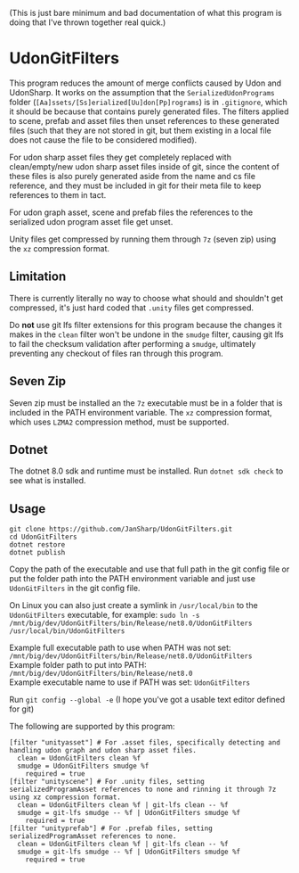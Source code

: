 
(This is just bare minimum and bad documentation of what this program is doing that I've thrown together real quick.)

# UdonGitFilters

This program reduces the amount of merge conflicts caused by Udon and UdonSharp. It works on the assumption that the `SerializedUdonPrograms` folder (`[Aa]ssets/[Ss]erialized[Uu]don[Pp]rograms`) is in `.gitignore`, which it should be because that contains purely generated files. The filters applied to scene, prefab and asset files then unset references to these generated files (such that they are not stored in git, but them existing in a local file does not cause the file to be considered modified).

For udon sharp asset files they get completely replaced with clean/empty/new udon sharp asset files inside of git, since the content of these files is also purely generated aside from the name and cs file reference, and they must be included in git for their meta file to keep references to them in tact.

For udon graph asset, scene and prefab files the references to the serialized udon program asset file get unset.

Unity files get compressed by running them through `7z` (seven zip) using the `xz` compression format.

## Limitation

There is currently literally no way to choose what should and shouldn't get compressed, it's just hard coded that `.unity` files get compressed.

Do **not** use git lfs filter extensions for this program because the changes it makes in the `clean` filter won't be undone in the `smudge` filter, causing git lfs to fail the checksum validation after performing a `smudge`, ultimately preventing any checkout of files ran through this program.

## Seven Zip

Seven zip must be installed an the `7z` executable must be in a folder that is included in the PATH environment variable. The `xz` compression format, which uses `LZMA2` compression method, must be supported.

## Dotnet

The dotnet 8.0 sdk and runtime must be installed. Run `dotnet sdk check` to see what is installed.

## Usage

```shell
git clone https://github.com/JanSharp/UdonGitFilters.git
cd UdonGitFilters
dotnet restore
dotnet publish
```

Copy the path of the executable and use that full path in the git config file or put the folder path into the PATH environment variable and just use `UdonGitFilters` in the git config file.

On Linux you can also just create a symlink in `/usr/local/bin` to the `UdonGitFilters` executable, for example: `sudo ln -s /mnt/big/dev/UdonGitFilters/bin/Release/net8.0/UdonGitFilters /usr/local/bin/UdonGitFilters`

Example full executable path to use when PATH was not set: `/mnt/big/dev/UdonGitFilters/bin/Release/net8.0/UdonGitFilters`\
Example folder path to put into PATH: `/mnt/big/dev/UdonGitFilters/bin/Release/net8.0`\
Example executable name to use if PATH was set: `UdonGitFilters`

Run `git config --global -e` (I hope you've got a usable text editor defined for git)

The following are supported by this program:

```
[filter "unityasset"] # For .asset files, specifically detecting and handling udon graph and udon sharp asset files.
  clean = UdonGitFilters clean %f
  smudge = UdonGitFilters smudge %f
	required = true
[filter "unityscene"] # For .unity files, setting serializedProgramAsset references to none and rinning it through 7z using xz compression format.
  clean = UdonGitFilters clean %f | git-lfs clean -- %f
  smudge = git-lfs smudge -- %f | UdonGitFilters smudge %f
	required = true
[filter "unityprefab"] # For .prefab files, setting serializedProgramAsset references to none.
  clean = UdonGitFilters clean %f | git-lfs clean -- %f
  smudge = git-lfs smudge -- %f | UdonGitFilters smudge %f
	required = true
```
